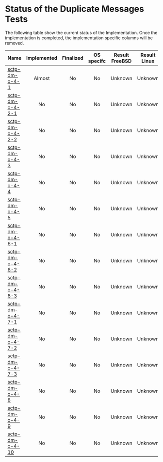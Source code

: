 # Status of the Duplicate Messages Tests

The following table show the current status of the Implementation. Once the implementation is completed, the implementation specific columns will be removed.

| Name                                  | Implemented | Finalized | OS specifc | Result FreeBSD | Result Linux |
|:--------------------------------------|:-----------:|:---------:|:----------:|:--------------:|:------------:|
|[sctp-dm-o-4-1](sctp-dm-o-4-1.pkt)     | Almost      | No        | No         | Unknown        | Unknown      |
|[sctp-dm-o-4-2-1](sctp-dm-o-4-2-1.pkt) | No          | No        | No         | Unknown        | Unknown      |
|[sctp-dm-o-4-2-2](sctp-dm-o-4-2-2.pkt) | No          | No        | No         | Unknown        | Unknown      |
|[sctp-dm-o-4-3](sctp-dm-o-4-3.pkt)     | No          | No        | No         | Unknown        | Unknown      |
|[sctp-dm-o-4-4](sctp-dm-o-4-4.pkt)     | No          | No        | No         | Unknown        | Unknown      |
|[sctp-dm-o-4-5](sctp-dm-o-4-5.pkt)     | No          | No        | No         | Unknown        | Unknown      |
|[sctp-dm-o-4-6-1](sctp-dm-o-4-6-1.pkt) | No          | No        | No         | Unknown        | Unknown      |
|[sctp-dm-o-4-6-2](sctp-dm-o-4-6-2.pkt) | No          | No        | No         | Unknown        | Unknown      |
|[sctp-dm-o-4-6-3](sctp-dm-o-4-6-3.pkt) | No          | No        | No         | Unknown        | Unknown      |
|[sctp-dm-o-4-7-1](sctp-dm-o-4-7-1.pkt) | No          | No        | No         | Unknown        | Unknown      |
|[sctp-dm-o-4-7-2](sctp-dm-o-4-7-2.pkt) | No          | No        | No         | Unknown        | Unknown      |
|[sctp-dm-o-4-7-3](sctp-dm-o-4-7-3.pkt) | No          | No        | No         | Unknown        | Unknown      |
|[sctp-dm-o-4-8](sctp-dm-o-4-8.pkt)     | No          | No        | No         | Unknown        | Unknown      |
|[sctp-dm-o-4-9](sctp-dm-o-4-9.pkt)     | No          | No        | No         | Unknown        | Unknown      |
|[sctp-dm-o-4-10](sctp-dm-o-4-10.pkt)   | No          | No        | No         | Unknown        | Unknown      |
